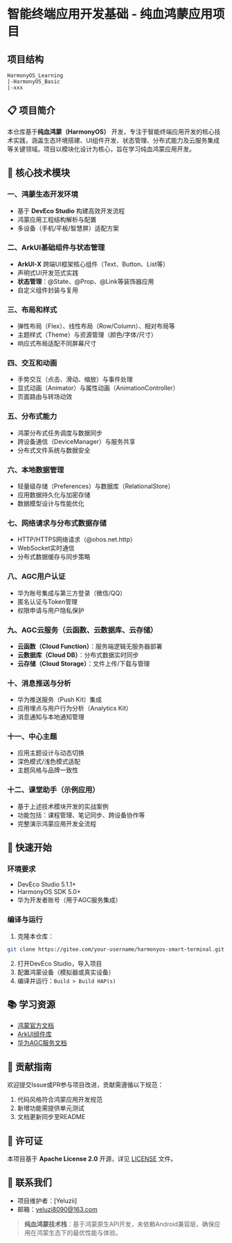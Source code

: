 # 智能终端应用开发基础 - 纯血鸿蒙应用项目

## 项目结构

```
HarmonyOS_Learning
|-HarmonyOS_Basic
|-xxx
```




## 📋 项目简介
本仓库基于**纯血鸿蒙（HarmonyOS）** 开发，专注于智能终端应用开发的核心技术实践，涵盖生态环境搭建、UI组件开发、状态管理、分布式能力及云服务集成等关键领域。项目以模块化设计为核心，旨在学习纯血鸿蒙应用开发。


## 📁 核心技术模块

### 一、鸿蒙生态开发环境
- 基于 **DevEco Studio** 构建高效开发流程
- 鸿蒙应用工程结构解析与配置
- 多设备（手机/平板/智慧屏）适配方案


### 二、ArkUI基础组件与状态管理
- **ArkUI-X** 跨端UI框架核心组件（Text、Button、List等）
- 声明式UI开发范式实践
- **状态管理**：@State、@Prop、@Link等装饰器应用
- 自定义组件封装与复用


### 三、布局和样式
- 弹性布局（Flex）、线性布局（Row/Column）、相对布局等
- 主题样式（Theme）与资源管理（颜色/字体/尺寸）
- 响应式布局适配不同屏幕尺寸


### 四、交互和动画
- 手势交互（点击、滑动、缩放）与事件处理
- 显式动画（Animator）与属性动画（AnimationController）
- 页面路由与转场动效


### 五、分布式能力
- 鸿蒙分布式任务调度与数据同步
- 跨设备通信（DeviceManager）与服务共享
- 分布式文件系统与数据安全


### 六、本地数据管理
- 轻量级存储（Preferences）与数据库（RelationalStore）
- 应用数据持久化与加密存储
- 数据模型设计与性能优化


### 七、网络请求与分布式数据存储
- HTTP/HTTPS网络请求（@ohos.net.http）
- WebSocket实时通信
- 分布式数据缓存与同步策略


### 八、AGC用户认证
- 华为账号集成与第三方登录（微信/QQ）
- 匿名认证与Token管理
- 权限申请与用户隐私保护


### 九、AGC云服务（云函数、云数据库、云存储）
- **云函数（Cloud Function）**：服务端逻辑无服务器部署
- **云数据库（Cloud DB）**：分布式数据实时同步
- **云存储（Cloud Storage）**：文件上传/下载与管理


### 十、消息推送与分析
- 华为推送服务（Push Kit）集成
- 应用埋点与用户行为分析（Analytics Kit）
- 消息通知与本地通知管理


### 十一、中心主题
- 应用主题设计与动态切换
- 深色模式/浅色模式适配
- 主题风格与品牌一致性


### 十二、课堂助手（示例应用）
- 基于上述技术模块开发的实战案例
- 功能包括：课程管理、笔记同步、跨设备协作等
- 完整演示鸿蒙应用开发全流程


## 🚀 快速开始

### 环境要求
- DevEco Studio 5.1.1+
- HarmonyOS SDK 5.0+
- 华为开发者账号（用于AGC服务集成）


### 编译与运行
1. 克隆本仓库：
```bash
git clone https://gitee.com/your-username/harmonyos-smart-terminal.git
```
2. 打开DevEco Studio，导入项目
3. 配置鸿蒙设备（模拟器或真实设备）
4. 编译并运行：`Build > Build HAP(s)`


## 📚 学习资源
- [鸿蒙官方文档](https://developer.harmonyos.com/cn/docs/documentation/doc-guides/introduction-0000001054133938)
- [ArkUI组件库](https://developer.harmonyos.com/cn/docs/documentation/doc-references/arkui-components-overview-0000001524749445)
- [华为AGC服务文档](https://developer.huawei.com/consumer/cn/doc/development/AppGallery-connect-Guides/agc-introduction-0000001057496287)


## 🤝 贡献指南
欢迎提交Issue或PR参与项目改进，贡献需遵循以下规范：
1. 代码风格符合鸿蒙应用开发规范
2. 新增功能需提供单元测试
3. 文档更新同步至README


## 📄 许可证
本项目基于 **Apache License 2.0** 开源，详见 [LICENSE](LICENSE) 文件。


## 📧 联系我们
- 项目维护者：[Yeluzii]
- 邮箱：yeluzi8090@163.com


> **纯血鸿蒙技术栈**：基于鸿蒙原生API开发，未依赖Android兼容层，确保应用在鸿蒙生态下的最优性能与体验。